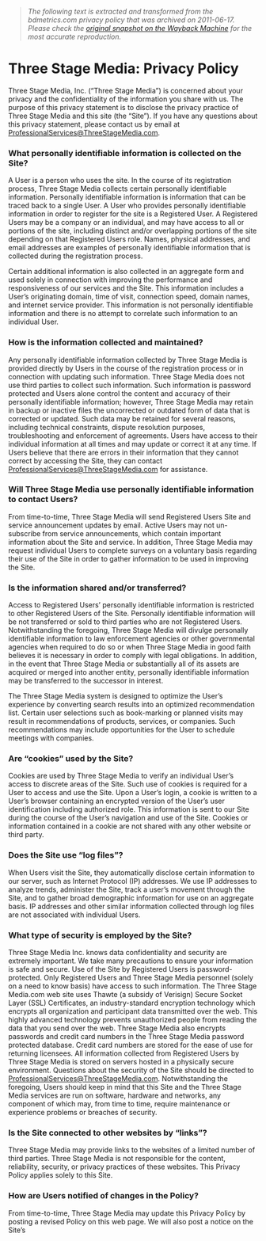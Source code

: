 > *The following text is extracted and transformed from the bdmetrics.com privacy policy that was archived on 2011-06-17. Please check the [original snapshot on the Wayback Machine](https://web.archive.org/web/20110617033522id_/http%3A//www.threestage.com/privacy-policy.html) for the most accurate reproduction.*

# Three Stage Media: Privacy Policy

Three Stage Media, Inc. (“Three Stage Media”) is concerned about your privacy and the confidentiality of the information you share with us. The purpose of this privacy statement is to disclose the privacy practice of Three Stage Media and this site (the “Site”). If you have any questions about this privacy statement, please contact us by email at ProfessionalServices@ThreeStageMedia.com.

### What personally identifiable information is collected on the Site?

A User is a person who uses the site. In the course of its registration process, Three Stage Media collects certain personally identifiable information. Personally identifiable information is information that can be traced back to a single User. A User who provides personally identifiable information in order to register for the site is a Registered User. A Registered Users may be a company or an individual, and may have access to all or portions of the site, including distinct and/or overlapping portions of the site depending on that Registered Users role. Names, physical addresses, and email addresses are examples of personally identifiable information that is collected during the registration process.

Certain additional information is also collected in an aggregate form and used solely in connection with improving the performance and responsiveness of our services and the Site. This information includes a User’s originating domain, time of visit, connection speed, domain names, and internet service provider. This information is not personally identifiable information and there is no attempt to correlate such information to an individual User.

### How is the information collected and maintained?

Any personally identifiable information collected by Three Stage Media is provided directly by Users in the course of the registration process or in connection with updating such information. Three Stage Media does not use third parties to collect such information. Such information is password protected and Users alone control the content and accuracy of their personally identifiable information; however, Three Stage Media may retain in backup or inactive files the uncorrected or outdated form of data that is corrected or updated. Such data may be retained for several reasons, including technical constraints, dispute resolution purposes, troubleshooting and enforcement of agreements. Users have access to their individual information at all times and may update or correct it at any time. If Users believe that there are errors in their information that they cannot correct by accessing the Site, they can contact ProfessionalServices@ThreeStageMedia.com for assistance.

### Will Three Stage Media use personally identifiable information to contact Users?

From time-to-time, Three Stage Media will send Registered Users Site and service announcement updates by email. Active Users may not un-subscribe from service announcements, which contain important information about the Site and service. In addition, Three Stage Media may request individual Users to complete surveys on a voluntary basis regarding their use of the Site in order to gather information to be used in improving the Site.

### Is the information shared and/or transferred?

Access to Registered Users’ personally identifiable information is restricted to other Registered Users of the Site. Personally identifiable information will be not transferred or sold to third parties who are not Registered Users. Notwithstanding the foregoing, Three Stage Media will divulge personally identifiable information to law enforcement agencies or other governmental agencies when required to do so or when Three Stage Media in good faith believes it is necessary in order to comply with legal obligations. In addition, in the event that Three Stage Media or substantially all of its assets are acquired or merged into another entity, personally identifiable information may be transferred to the successor in interest.

The Three Stage Media system is designed to optimize the User’s experience by converting search results into an optimized recommendation list. Certain user selections such as book-marking or planned visits may result in recommendations of products, services, or companies. Such recommendations may include opportunities for the User to schedule meetings with companies.

### Are “cookies” used by the Site?

Cookies are used by Three Stage Media to verify an individual User’s access to discrete areas of the Site. Such use of cookies is required for a User to access and use the Site. Upon a User’s login, a cookie is written to a User’s browser containing an encrypted version of the User’s user identification including authorized role. This information is sent to our Site during the course of the User’s navigation and use of the Site. Cookies or information contained in a cookie are not shared with any other website or third party.

### Does the Site use “log files”?

When Users visit the Site, they automatically disclose certain information to our server, such as Internet Protocol (IP) addresses. We use IP addresses to analyze trends, administer the Site, track a user’s movement through the Site, and to gather broad demographic information for use on an aggregate basis. IP addresses and other similar information collected through log files are not associated with individual Users.

### What type of security is employed by the Site?

Three Stage Media Inc. knows data confidentiality and security are extremely important. We take many precautions to ensure your information is safe and secure. Use of the Site by Registered Users is password-protected. Only Registered Users and Three Stage Media personnel (solely on a need to know basis) have access to such information. The Three Stage Media.com web site uses Thawte (a subsidy of Verisign) Secure Socket Layer (SSL) Certificates, an industry-standard encryption technology which encrypts all organization and participant data transmitted over the web. This highly advanced technology prevents unauthorized people from reading the data that you send over the web. Three Stage Media also encrypts passwords and credit card numbers in the Three Stage Media password protected database. Credit card numbers are stored for the ease of use for returning licensees. All information collected from Registered Users by Three Stage Media is stored on servers hosted in a physically secure environment. Questions about the security of the Site should be directed to ProfessionalServices@ThreeStageMedia.com. Notwithstanding the foregoing, Users should keep in mind that this Site and the Three Stage Media services are run on software, hardware and networks, any component of which may, from time to time, require maintenance or experience problems or breaches of security.

### Is the Site connected to other websites by “links”?

Three Stage Media may provide links to the websites of a limited number of third parties. Three Stage Media is not responsible for the content, reliability, security, or privacy practices of these websites. This Privacy Policy applies solely to this Site.

### How are Users notified of changes in the Policy?

From time-to-time, Three Stage Media may update this Privacy Policy by posting a revised Policy on this web page. We will also post a notice on the Site’s

